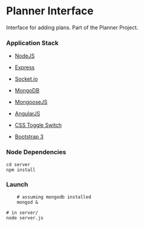 # Planner Interface #
 
Interface for adding plans. Part of the Planner Project.

### Application Stack ######

- [NodeJS](http://www.nodejs.org)

- [Express](http://www.expressjs.com/)

- [Socket.io](http://www.socket.io/)

- [MongoDB](http://www.mongodb.org/)

- [MongooseJS](http://www.mongoosejs.com/)

- [AngularJS](http://www.angularjs.org)

- [CSS Toggle Switch](http://www.ghinda.net/css-toggle-switches/)

- [Bootstrap 3](http://www.getbootstrap.com/)


### Node Dependencies ######

    cd server
    npm install


### Launch ######
		
		# assuming mongodb installed
		mongod &

    # in server/
    node server.js
